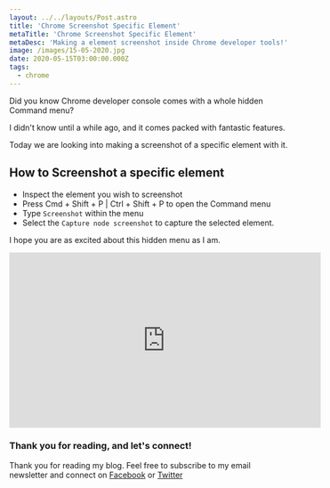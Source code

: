 ```yaml
---
layout: ../../layouts/Post.astro
title: 'Chrome Screenshot Specific Element'
metaTitle: 'Chrome Screenshot Specific Element'
metaDesc: 'Making a element screenshot inside Chrome developer tools!'
image: /images/15-05-2020.jpg
date: 2020-05-15T03:00:00.000Z
tags:
  - chrome
---
```


Did you know Chrome developer console comes with a whole hidden Command menu?

I didn't know until a while ago, and it comes packed with fantastic features.

Today we are looking into making a screenshot of a specific element with it.

## How to Screenshot a specific element

- Inspect the element you wish to screenshot
- Press Cmd + Shift + P | Ctrl + Shift + P to open the Command menu
- Type `Screenshot` within the menu
- Select the `Capture node screenshot` to capture the selected element.

I hope you are as excited about this hidden menu as I am.

<iframe width="560" height="315" src="https://www.youtube.com/embed/axZu4wW6WR4" frameborder="0" allow="accelerometer; autoplay; encrypted-media; gyroscope; picture-in-picture" allowfullscreen></iframe>

### Thank you for reading, and let's connect!

Thank you for reading my blog. Feel free to subscribe to my email newsletter and connect on [Facebook](https://www.facebook.com/DailyDevTipsBlog) or [Twitter](https://twitter.com/DailyDevTips1)
